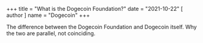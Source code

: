 +++
title = "What is the Dogecoin Foundation?"
date = "2021-10-22"
[ author ]
  name = "Dogecoin"
+++

The difference between the Dogecoin Foundation and Dogecoin itself. Why the two are parallel, not coinciding.